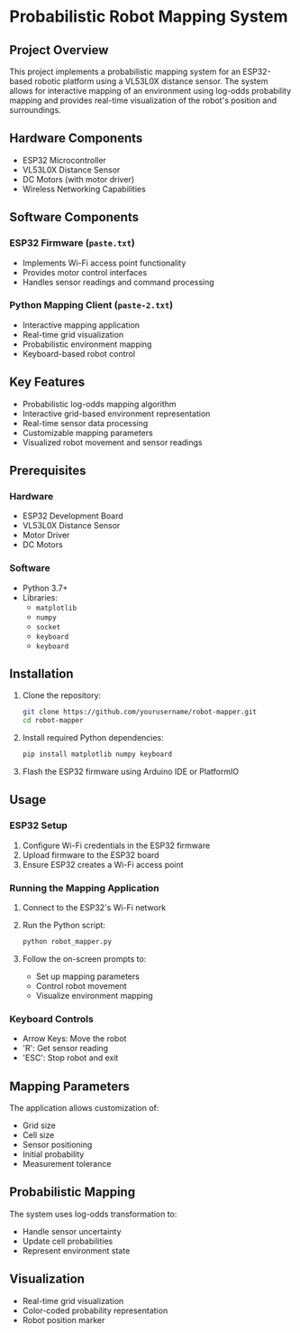 # Probabilistic Robot Mapping System

## Project Overview

This project implements a probabilistic mapping system for an ESP32-based robotic platform using a VL53L0X distance sensor. The system allows for interactive mapping of an environment using log-odds probability mapping and provides real-time visualization of the robot's position and surroundings.

## Hardware Components

- ESP32 Microcontroller
- VL53L0X Distance Sensor
- DC Motors (with motor driver)
- Wireless Networking Capabilities

## Software Components

### ESP32 Firmware (`paste.txt`)
- Implements Wi-Fi access point functionality
- Provides motor control interfaces
- Handles sensor readings and command processing

### Python Mapping Client (`paste-2.txt`)
- Interactive mapping application
- Real-time grid visualization
- Probabilistic environment mapping
- Keyboard-based robot control

## Key Features

- Probabilistic log-odds mapping algorithm
- Interactive grid-based environment representation
- Real-time sensor data processing
- Customizable mapping parameters
- Visualized robot movement and sensor readings

## Prerequisites

### Hardware
- ESP32 Development Board
- VL53L0X Distance Sensor
- Motor Driver
- DC Motors

### Software
- Python 3.7+
- Libraries:
  - `matplotlib`
  - `numpy`
  - `socket`
  - `keyboard`
  - `keyboard`

## Installation

1. Clone the repository:
   ```bash
   git clone https://github.com/yourusername/robot-mapper.git
   cd robot-mapper
   ```

2. Install required Python dependencies:
   ```bash
   pip install matplotlib numpy keyboard
   ```

3. Flash the ESP32 firmware using Arduino IDE or PlatformIO

## Usage

### ESP32 Setup
1. Configure Wi-Fi credentials in the ESP32 firmware
2. Upload firmware to the ESP32 board
3. Ensure ESP32 creates a Wi-Fi access point

### Running the Mapping Application
1. Connect to the ESP32's Wi-Fi network
2. Run the Python script:
   ```bash
   python robot_mapper.py
   ```

3. Follow the on-screen prompts to:
   - Set up mapping parameters
   - Control robot movement
   - Visualize environment mapping

### Keyboard Controls
- Arrow Keys: Move the robot
- 'R': Get sensor reading
- 'ESC': Stop robot and exit

## Mapping Parameters

The application allows customization of:
- Grid size
- Cell size
- Sensor positioning
- Initial probability
- Measurement tolerance

## Probabilistic Mapping

The system uses log-odds transformation to:
- Handle sensor uncertainty
- Update cell probabilities
- Represent environment state

## Visualization

- Real-time grid visualization
- Color-coded probability representation
- Robot position marker
